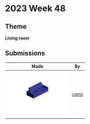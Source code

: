 # 2023 Week 48


## Theme

**Living room**


## Submissions

| Made | By |
|------|----|
| <img src="./cgmil/thumbnail_image001.png" height="150" /> | [cgmil](./cgmil/) |
